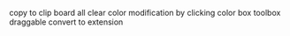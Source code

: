 copy to clip board
all clear
color modification by clicking color box
toolbox draggable
convert to extension